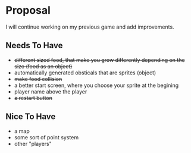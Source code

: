 # Proposal
I will continue working on my previous game and add improvements.


## Needs To Have
- ~~different sized food, that make you grow differently depending on the size (food as an object)~~
- automatically generated obsticals that are sprites (object) 
- ~~make food collision~~
- a better start screen, where you choose your sprite at the begining
- player name above the player
- ~~a restart button~~
 
## Nice To Have
- a map
- some sort of point system
- other "players"
